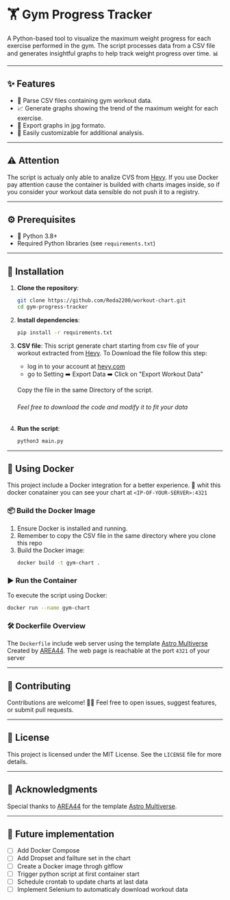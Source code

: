 # 🏋️ Gym Progress Tracker

A Python-based tool to visualize the maximum weight progress for each exercise performed in the gym. The script processes data from a CSV file and generates insightful graphs to help track weight progress over time. 📊

---

## ✨ Features
- 📂 Parse CSV files containing gym workout data.  
- 📈 Generate graphs showing the trend of the maximum weight for each exercise.  
- 💾 Export graphs in jpg formato.  
- 🔧 Easily customizable for additional analysis.  

---
## ⚠️ Attention
The script is actualy only able to analize CVS from [Hevy](https://hevy.com).
If you use Docker pay attention cause the container is builded with charts images inside, so if you consider your workout data sensible do not push it to a registry.

---

## ⚙️ Prerequisites
- 🐍 Python 3.8+  
- Required Python libraries (see `requirements.txt`)  

---

## 🚀 Installation

1. **Clone the repository**:  
   ```bash
   git clone https://github.com/Reda2200/workout-chart.git 
   cd gym-progress-tracker
   ```

2. **Install dependencies**:
   ```bash
   pip install -r requirements.txt
   ```

3. **CSV file**:
    This script generate chart starting from csv file of your workout extracted from [Hevy](https://hevy.com). To Download the file follow this step:
    
    - log in to your account at [hevy.com](https://hevy.com)
    - go to Setting ➡️ Export Data ➡️ Click on "Export Workout Data"
    
    Copy the file in the same Directory of the script.
    #####
    ###### Feel free to download the code and modify it to fit your data
    #####
    
4. **Run the script**:
   ```bash
   python3 main.py
   ```

---

## 🐳 Using Docker

This project include a Docker integration for a better experience. 🚀
whit this docker conatainer you can see your chart at ```<IP-OF-YOUR-SERVER>:4321```

### 📦 Build the Docker Image
1. Ensure Docker is installed and running.
2.  Remember to copy the CSV file in the same directory where you clone this repo
3. Build the Docker image:
   ```bash
   docker build -t gym-chart .
   ```

### ▶️ Run the Container

To execute the script using Docker:
```bash
docker run --name gym-chart
```    

### 🛠️ Dockerfile Overview
The ```Dockerfile``` include web server using the template [Astro Multiverse](https://github.com/AREA44/astro-multiverse) Created by [AREA44](https://github.com/AREA44). The web page is reachable at the port ```4321``` of your server

---
## 🤝 Contributing

Contributions are welcome! 🧑‍💻 Feel free to open issues, suggest features, or submit pull requests.

---

## 📜 License

This project is licensed under the MIT License. See the ```LICENSE``` file for more details.

---

## 🙏 Acknowledgments

Special thanks to [AREA44](https://github.com/AREA44) for the template [Astro Multiverse](https://github.com/AREA44/astro-multiverse).

---

## 🔮 Future implementation

- [ ] Add Docker Compose
- [ ] Add Dropset and failture set in the chart
- [ ] Create a Docker image throgh gitflow 
- [ ] Trigger python script at first container start
- [ ] Schedule crontab to update charts at last data
- [ ] Implement Selenium to automaticaly download workout data